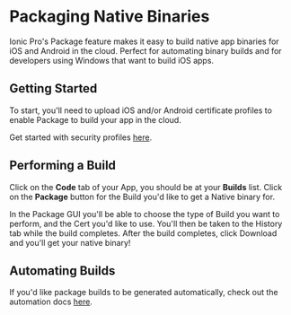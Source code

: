 # Packaging Native Binaries

Ionic Pro's Package feature makes it easy to build native app binaries for iOS and Android in the cloud. Perfect for automating binary builds and for developers using Windows that want to build iOS apps.

## Getting Started

To start, you'll need to upload iOS and/or Android certificate profiles to enable Package to build your app in the cloud.

Get started with security profiles [here](/docs/pro/package/credentials).

## Performing a Build

Click on the **Code** tab of your App, you should be at your **Builds** list. Click on the **Package** button for the Build you'd like to get a Native binary for.

In the Package GUI you'll be able to choose the type of Build you want to perform, and the Cert you'd like to use. You'll then be taken to the History tab while the build completes. After the build completes, click Download and you'll get your native binary!

## Automating Builds

If you'd like package builds to be generated automatically, check out the automation docs [here](/docs/pro/automation/intro).
